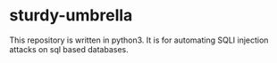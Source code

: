 # sturdy-umbrella
This repository is written in python3. It is for automating SQLI injection attacks on sql based databases. 
